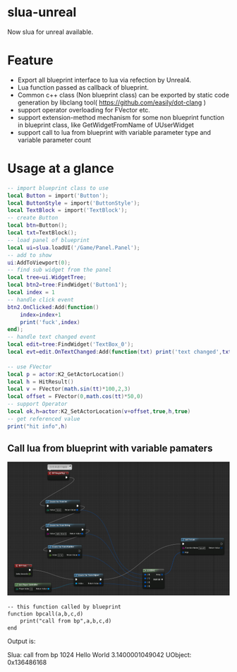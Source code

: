 # slua-unreal

Now slua for unreal available.

# Feature

* Export all blueprint interface to lua via refection by Unreal4.
* Lua function passed as callback of blueprint.
* Common c++ class (Non blueprint class) can be exported by static code generation by libclang tool( https://github.com/easily/dot-clang )
* support operator overloading for FVector etc.
* support extension-method mechanism for some non blueprint function in blueprint class, like GetWidgetFromName of UUserWidget
* support call to lua from blueprint with variable parameter type and variable parameter count

# Usage at a glance

```lua
-- import blueprint class to use
local Button = import('Button');
local ButtonStyle = import('ButtonStyle');
local TextBlock = import('TextBlock');
-- create Button
local btn=Button();
local txt=TextBlock();
-- load panel of blueprint
local ui=slua.loadUI('/Game/Panel.Panel');
-- add to show
ui:AddToViewport(0);
-- find sub widget from the panel
local tree=ui.WidgetTree;
local btn2=tree:FindWidget('Button1');
local index = 1
-- handle click event
btn2.OnClicked:Add(function() 
    index=index+1
    print('fuck',index) 
end);
-- handle text changed event
local edit=tree:FindWidget('TextBox_0');
local evt=edit.OnTextChanged:Add(function(txt) print('text changed',txt) end);

-- use FVector
local p = actor:K2_GetActorLocation()
local h = HitResult()
local v = FVector(math.sin(tt)*100,2,3)
local offset = FVector(0,math.cos(tt)*50,0)
-- support Operator
local ok,h=actor:K2_SetActorLocation(v+offset,true,h,true)
-- get referenced value
print("hit info",h)
```

## Call lua from blueprint with variable pamaters

![](bpcall.png)

```
-- this function called by blueprint
function bpcall(a,b,c,d)
    print("call from bp",a,b,c,d)
end
```

Output is:

Slua:     call from bp    1024    Hello World 3.1400001049042 UObject: 0x136486168